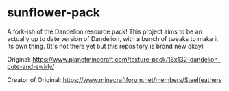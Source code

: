 # sunflower-pack
A fork-ish of the Dandelion resource pack!
This project aims to be an actually up to date version of Dandelion, with a bunch of tweaks to make it its own thing.
(It's not there yet but this repository is brand new okay)

Original: https://www.planetminecraft.com/texture-pack/16x132-dandelion-cute-and-swirly/

Creator of Original: https://www.minecraftforum.net/members/Steelfeathers
